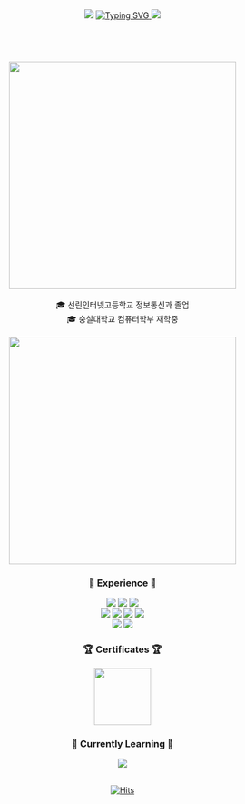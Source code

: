 <header>
  <div align="center">
    <img src="https://capsule-render.vercel.app/api?type=waving&color=0:E34C26,10:DA5B0B,30:C6538C,75:3572A5,100:A371F7&height=120&animation=fadeIn&section=header&fontAlign=70">
    <a href="https://git.io/typing-svg">
      <img alt="Typing SVG" src="https://readme-typing-svg.demolab.com?font=Satisfy&size=40&pause=1000&color=F7F7F7&background=FFFFFF00&center=true&vCenter=true&random=true&width=435&lines=Scanf-s+(SULLUNG)"/>
    </a>
    <img src="https://capsule-render.vercel.app/api?type=waving&color=0:E34C26,10:DA5B0B,30:C6538C,75:3572A5,100:A371F7&height=120&animation=fadeIn&section=footer&fontAlign=70">
  </div>
</header>

<div align="center">
  <br>
  <img src="http://mazassumnida.wtf/api/v2/generate_badge?boj=calzone0404" width="400"/>
  <br>
  
  <br>
  🎓 선린인터넷고등학교 정보통신과 졸업
  <br>
  🎓 숭실대학교 컴퓨터학부 재학중
  <br>

  <br>
  <img src="https://github-readme-stats.vercel.app/api?username=Scanf-s&show_icons=true&theme=radical" width="400"/>
  </br>

  ### :wrench: Experience :wrench:
  <div align="center">
    <img src="https://img.shields.io/badge/C-A8B9CC?style=for-the-badge&logo=C&logoColor=white"/>
    <img src="https://img.shields.io/badge/Python-3776AB?style=for-the-badge&logo=Python&logoColor=white"/>
    <img src="https://img.shields.io/badge/Java-007396?style=for-the-badge&logo=openjdk&logoColor=white"/>
    <br>
    <img src="https://img.shields.io/badge/Android-3DDC84?style=for-the-badge&logo=Android&logoColor=white"/>
    <img src="https://img.shields.io/badge/Flask-000000?style=for-the-badge&logo=flask&logoColor=white"/>
    <img src="https://img.shields.io/badge/Django-092E20?style=for-the-badge&logo=django&logoColor=white"/>
    <img src="https://img.shields.io/badge/Spring Core-6DB33F?style=for-the-badge&logo=spring&logoColor=white"/>
    <br>
    <img src="https://img.shields.io/badge/AWS-232F3E?style=for-the-badge&logo=amazonaws&logoColor=white"/>
    <img src="https://img.shields.io/badge/Docker-2496ED?style=for-the-badge&logo=Docker&logoColor=white"/>
  </div>

  ### :trophy: Certificates :trophy:
  <div align="center">
    <img src="https://github.com/user-attachments/assets/e6ec2e02-c646-4fcb-b627-e8604b8c454d" width=100px height=100px/>
  </div>

  ### :scroll: Currently Learning :scroll:

  <div align="center">
    <img src="https://img.shields.io/badge/Spring Boot%20MVC-6DB33F?style=for-the-badge&logo=springboot&logoColor=white"/>
  </div>

  <br>
  
  [![Hits](https://hits.seeyoufarm.com/api/count/incr/badge.svg?url=https%3A%2F%2Fgithub.com%2FScanf-s&count_bg=%2379C83D&title_bg=%23555555&icon=&icon_color=%23E7E7E7&title=hits&edge_flat=false)](https://hits.seeyoufarm.com)
  
  <br>
  
</div>
